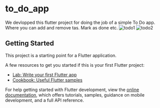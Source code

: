 # to_do_app

We devlopped this flutter project for doing the job of a simple To Do app. Where you can add and remove tas. Mark as done etc.
![todo1](https://github.com/Ruhan125/Flutter_To_Do_App/assets/67371356/c56e2423-432c-4347-b45b-eecd472c1622)
![todo2](https://github.com/Ruhan125/Flutter_To_Do_App/assets/67371356/e619f3af-4224-4edd-8862-2f43ee2952f3)

## Getting Started

This project is a starting point for a Flutter application.

A few resources to get you started if this is your first Flutter project:

- [Lab: Write your first Flutter app](https://docs.flutter.dev/get-started/codelab)
- [Cookbook: Useful Flutter samples](https://docs.flutter.dev/cookbook)

For help getting started with Flutter development, view the
[online documentation](https://docs.flutter.dev/), which offers tutorials,
samples, guidance on mobile development, and a full API reference.
